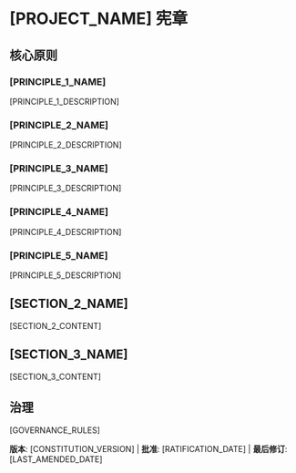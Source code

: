 # [PROJECT_NAME] 宪章
<!-- 示例：Spec 宪章、TaskFlow 宪章等 -->

## 核心原则

### [PRINCIPLE_1_NAME]
<!-- 示例：I. Library-First（库优先） -->
[PRINCIPLE_1_DESCRIPTION]
<!-- 示例：每个功能都以独立库起步；库必须自包含、可独立测试、有文档；必须有清晰目的——不允许仅为组织而建库 -->

### [PRINCIPLE_2_NAME]
<!-- 示例：II. CLI 接口 -->
[PRINCIPLE_2_DESCRIPTION]
<!-- 示例：每个库需通过 CLI 暴露能力；文本输入/输出协议：stdin/args → stdout，错误 → stderr；同时支持 JSON 与人类可读格式 -->

### [PRINCIPLE_3_NAME]
<!-- 示例：III. 测试优先（不可妥协） -->
[PRINCIPLE_3_DESCRIPTION]
<!-- 示例：TDD 必须：先写测试 → 用户确认 → 测试失败 → 再实现；严格执行红-绿-重构循环 -->

### [PRINCIPLE_4_NAME]
<!-- 示例：IV. 集成测试 -->
[PRINCIPLE_4_DESCRIPTION]
<!-- 示例：必须进行集成测试的重点领域：新库契约测试、契约变更、服务间通信、共享模式(schema) -->

### [PRINCIPLE_5_NAME]
<!-- 示例：V. 可观测性、VI. 版本与破坏性变更、VII. 简单性 -->
[PRINCIPLE_5_DESCRIPTION]
<!-- 示例：文本 I/O 便于调试；需要结构化日志；或：采用 MAJOR.MINOR.BUILD 版本格式；或：保持简单，遵循 YAGNI 原则 -->

## [SECTION_2_NAME]
<!-- 示例：附加约束、安全要求、性能标准等 -->

[SECTION_2_CONTENT]
<!-- 示例：技术栈要求、合规标准、部署策略等 -->

## [SECTION_3_NAME]
<!-- 示例：开发流程、评审流程、质量门禁等 -->

[SECTION_3_CONTENT]
<!-- 示例：代码评审要求、测试门禁、部署审批流程等 -->

## 治理
<!-- 示例：本宪章优先于其他实践；修订需要文档、审批与迁移计划 -->

[GOVERNANCE_RULES]
<!-- 示例：所有 PR/评审需核验合规；复杂性必须被证明合理；运行时开发指导参见 [GUIDANCE_FILE] -->

**版本**: [CONSTITUTION_VERSION] | **批准**: [RATIFICATION_DATE] | **最后修订**: [LAST_AMENDED_DATE]
<!-- 示例：版本: 2.1.1 | 批准: 2025-06-13 | 最后修订: 2025-07-16 -->
